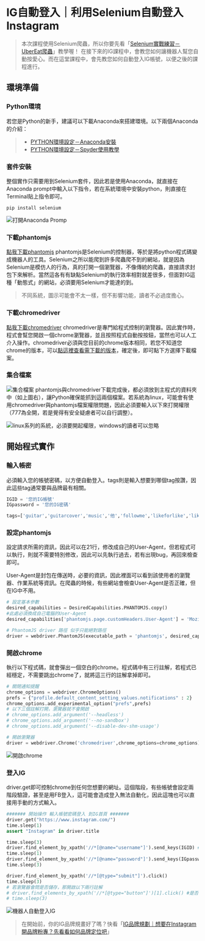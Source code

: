 # IG自動登入｜利用Selenium自動登入Instagram
> 本次課程使用Selenium爬蟲，所以你要先看「[Selenium實戰練習－UberEat爬蟲](/class?c=3&a=94)」教學喔！
在接下來的IG課程中，會教您如何讓機器人幫您自動按愛心。而在這堂課程中，會先教您如何自動登入IG帳號，以便之後的課程進行。

## 環境準備
### Python環境
若您是Python的新手，建議可以下載Anaconda來搭建環境。以下兩個Anaconda的介紹：
> * [PYTHON環境設定－Anaconda安裝](/class?c=1&a=25)
> * [PYTHON環境設定－Spyder使用教學](/class?c=1&a=26)

### 套件安裝
整個實作只需要用到Selenium套件，因此若是使用Anaconda，就直接在Anaconda prompt中輸入以下指令，若在系統環境中安裝python，則直接在Terminal貼上指令即可。
```
pip install selenium
```
![打開Anaconda Promp](https://i.imgur.com/cRalHzo.png)
### 下載phantomjs
[點我下載phantomjs](https://phantomjs.org/download.html)
phantomjs是Selenium的控制器，等於是將python程式碼變成機器人的工具。Selenium之所以能爬到許多爬蟲爬不到的網站，就是因為Selenium是模仿人的行為，真的打開一個瀏覽器，不像傳統的爬蟲，直接請求封包下來解析。當然這各有有缺點Selenium的執行效率相對就差很多，但面對IG這種「動態式」的網站，必須要用Selenium才能達的到。

> 不同系統，圖示可能會不太一樣，但不影響功能，讀者不必過度擔心。

### 下載chromedriver
[點我下載chromedriver](https://phantomjs.org/download.html)
chromedriver是專門給程式控制的瀏覽器。因此實作時，程式會幫您開啟一個chrome瀏覽器，並且按照程式自動按按鈕，當然也可以人工介入操作。chromedriver必須與您目前的chrome版本相同，若您不知道您chrome的版本，可以[點這裡查看需下載的版本](https://chromedriver.storage.googleapis.com/LATEST_RELEASE)，確定後，即可點下方選擇下載檔案。

### 集合檔案
![集合檔案](https://i.imgur.com/P0C8uh6.png)
phantomjs與chromedriver下載完成後，都必須放到主程式的資料夾中（如上圖右），讓Python確保能抓到這兩個檔案。若系統為linux，可能會有使用chromedriver與phantomjs檔案權限問題，因此必須要輸入以下來打開權限（777為全開，若是覺得有安全疑慮者可以自行調整）。

![linux系列的系統，必須要開起權限，windows的讀者可以忽略](https://i.imgur.com/ZgQc6mT.png)

## 開始程式實作
### 輸入帳密
必須輸入您的帳號密碼，以方便自動登入。tags則是輸入想要到哪個tag按讚，因此這些tag通常要與品牌最有相關。
```python
IGID = '您的IG帳號'
IGpassword = '您的IG密碼'

tags=['guitar','guitarcover','music','他','followme','likeforlike','like4like','follow4follow','followforfollow','instagood','f4f']
```

### 設定phantomjs
設定請求所需的資訊，因此可以在21行，修改成自己的User-Agent，但若程式可以執行，則就不需要特別修改，因此可以先執行過去，若有出現bug，再回來檢查即可。

User-Agent是封包在傳送時，必要的資訊，因此裡面可以看到該使用者的瀏覽器、作業系統等資訊。在爬蟲的時候，有些網站會檢查User-Agent是否正確，但在IG中不用。
```python
# 設定基本參數
desired_capabilities = DesiredCapabilities.PHANTOMJS.copy()
#此處必須換成自己電腦的User-Agent
desired_capabilities['phantomjs.page.customHeaders.User-Agent'] = 'Mozilla/5.0 (Windows NT 10.0; Win64; x64) AppleWebKit/537.36 (KHTML, like Gecko) Chrome/76.0.3809.100 Safari/537.36'

# PhantomJS driver 路徑 似乎只能絕對路徑
driver = webdriver.PhantomJS(executable_path = 'phantomjs', desired_capabilities=desired_capabilities)
```

### 開啟chrome
執行以下程式碼，就會彈出一個空白的chrome。程式碼中有三行註解，若程式已經穩定，不需要跳出chrome了，就將這三行的註解拿掉即可。
```python
# 關閉通知提醒
chrome_options = webdriver.ChromeOptions()
prefs = {"profile.default_content_setting_values.notifications" : 2}
chrome_options.add_experimental_option("prefs",prefs)
# 以下三個註解打開，瀏覽器就不會開啟
# chrome_options.add_argument('--headless')
# chrome_options.add_argument('--no-sandbox')
# chrome_options.add_argument('--disable-dev-shm-usage')

# 開啟瀏覽器
driver = webdriver.Chrome('chromedriver',chrome_options=chrome_options)
```
![開啟chrome](https://i.imgur.com/C3oLI7X.png)

### 登入IG
driver.get即可控制chrome到任何您想要的網址。這個階段，有些帳號會設定兩階段驗證，甚至是用FB登入，這可能會造成登入無法自動化，因此這塊也可以直接用手動的方式輸入。
```python
####### 開始操作 輸入帳號密碼登入 到IG首頁 ####### 
driver.get("https://www.instagram.com/")
time.sleep(1)
assert "Instagram" in driver.title

time.sleep(3)
driver.find_element_by_xpath('//*[@name="username"]').send_keys(IGID) #輸入登入帳號
time.sleep(1)
driver.find_element_by_xpath('//*[@name="password"]').send_keys(IGpassword) # 輸入登入密碼
time.sleep(3)

driver.find_element_by_xpath('//*[@type="submit"]').click()
time.sleep(3)
# 若瀏覽器會問是否儲存，那開啟以下兩行註解
# driver.find_elements_by_xpath('//*[@type="button"]')[1].click() #是否儲存瀏覽器資料，「稍後再說」
# time.sleep(3)
```

![機器人自動登入IG](https://i.imgur.com/ckqBo9c.png)

> 在開始前，你的IG品牌規畫好了嗎？快看「[IG品牌規劃｜想要在Instagram開品牌粉專？先看看如何品牌定位吧](/class?c=3&a=102)」
